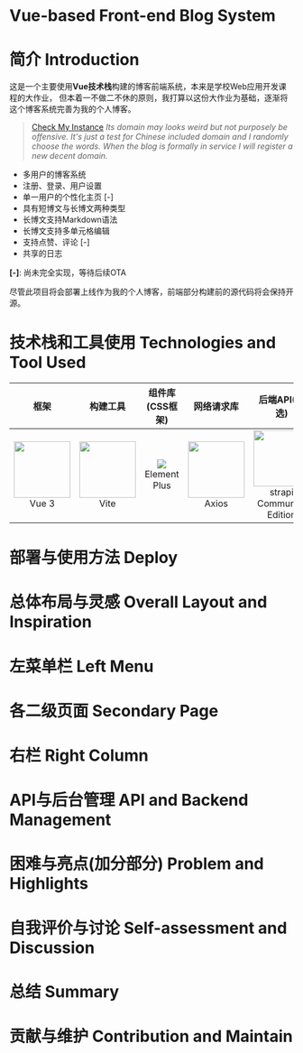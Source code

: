 # Vue-based Front-end Blog System

# 简介 Introduction

这是一个主要使用**Vue技术栈**构建的博客前端系统，本来是学校Web应用开发课程的大作业，
但本着一不做二不休的原则，我打算以这份大作业为基础，逐渐将这个博客系统完善为我的个人博客。

> [Check My Instance](http://xn--ykqpuy7vfvs.codes/)
> *Its domain may looks weird but not purposely be offensive.
> It's just a test for Chinese included domain and I randomly choose the words. When the blog is formally in service I
> will register a new decent domain.*

- 多用户的博客系统
- 注册、登录、用户设置
- 单一用户的个性化主页 [-]
- 具有短博文与长博文两种类型
- 长博文支持Markdown语法
- 长博文支持多单元格编辑
- 支持点赞、评论 [-]
- 共享的日志

**[-]**: 尚未完全实现，等待后续OTA

尽管此项目将会部署上线作为我的个人博客，前端部分构建前的源代码将会保持开源。

# 技术栈和工具使用 Technologies and Tool Used

|                                                          框架                                                           |                                                       构建工具                                                        |                                       组件库(CSS框架)                                        |                                                                                                  网络请求库                                                                                                   |                                                          后端API(可选)                                                           |                                          测试框架(可选)                                           |
|:---------------------------------------------------------------------------------------------------------------------:|:-----------------------------------------------------------------------------------------------------------------:|:---------------------------------------------------------------------------------------:|:--------------------------------------------------------------------------------------------------------------------------------------------------------------------------------------------------------:|:----------------------------------------------------------------------------------------------------------------------------:|:-------------------------------------------------------------------------------------------:|
| <img src="https://cdn.iconscout.com/icon/free/png-256/vuejs-1175052.png" style="width: 100px;height: auto"><br/>Vue 3 | <img src="https://avatars.githubusercontent.com/u/65625612?s=280&v=4" style="width: 100px;height: auto"><br/>Vite | <img src="https://element-plus.gitee.io/images/element-plus-logo.svg"><br/>Element Plus | <img src="https://upload.wikimedia.org/wikipedia/commons/thumb/d/d1/Axios_%28computer_library%29_logo.svg/1280px-Axios_%28computer_library%29_logo.svg.png" style="width: 100px;height: auto"><br/>Axios | <img src="https://strapi.io/assets/strapi-logo-dark.svg" style="width: 100px;height: auto"><br/>strapi<br/>Community Edition | <img src="https://vitest.dev/logo-shadow.svg" style="width: 100px;height: auto"><br/>Vitest |

# 部署与使用方法 Deploy

# 总体布局与灵感 Overall Layout and Inspiration

# 左菜单栏 Left Menu

# 各二级页面 Secondary Page

# 右栏 Right Column

# API与后台管理 API and Backend Management

# 困难与亮点(加分部分) Problem and Highlights

# 自我评价与讨论 Self-assessment and Discussion

# 总结 Summary

# 贡献与维护 Contribution and Maintain
